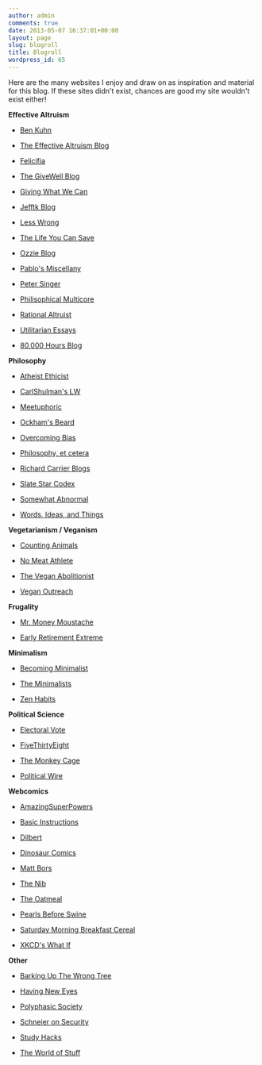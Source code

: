 ```yaml
---
author: admin
comments: true
date: 2013-05-07 16:37:01+00:00
layout: page
slug: blogroll
title: Blogroll
wordpress_id: 65
---
```


Here are the many websites I enjoy and draw on as inspiration and material for this blog.  If these sites didn't exist, chances are good my site wouldn't exist either!

**Effective Altruism**



        
  * [Ben Kuhn](http://www.benkuhn.net/)

        
  * [The Effective Altruism Blog](http://effective-altruism.com/)

	
  * [Felicifia](http://www.felicifia.org)

	
  * [The GiveWell Blog](http://blog.givewell.org)

	
  * [Giving What We Can](http://www.givingwhatwecan.org)

        
  * [Jefftk Blog](http://www.jefftk.com/news/all.html)

	
  * [Less Wrong](http://www.lesswrong.com)

        
  * [The Life You Can Save](http://www.thelifeyoucansave.org/)

        
  * [Ozzie Blog](http://ozzieblog.herokuapp.com/)

        
  * [Pablo's Miscellany](http://www.stafforini.com/blog/)
        
  * [Peter Singer](http://www.project-syndicate.org/contributor/peter-singer)

        
  * [Philisophical Multicore](http://mtgap.wordpress.com/)

        
  * [Rational Altruist](http://rationalaltruist.com/)

        
  * [Utilitarian Essays](http://utilitarian-essays.com/)

	
  * [80,000 Hours Blog](http://80000hours.org/blog)



**Philosophy**



	
  * [Atheist Ethicist](http://atheistethicist.blogspot.com)

	
  * [CarlShulman's LW](http://lesswrong.com/user/CarlShulman/overview/)

        
  * [Meetuphoric](http://meteuphoric.wordpress.com/)

        
  * [Ockham's Beard](http://ockhamsbeard.wordpress.com/)

	
  * [Overcoming Bias](http://www.overcomingbias.com)

	
  * [Philosophy, et cetera](http://www.philosophyetc.net)

	
  * [Richard Carrier Blogs](http://freethoughtblogs.com/carrier)

        
  * [Slate Star Codex](http://slatestarcodex.com/)

        
  * [Somewhat Abnormal](http://somewhatabnormal.blogspot.com/)

	
  * [Words, Ideas, and Things](http://wordsideasandthings.blogspot.com)



**Vegetarianism / Veganism**



        
  * [Counting Animals](http://www.countinganimals.com/)

        
  * [No Meat Athlete](http://www.nomeatathlete.com/)

        
  * [The Vegan Abolitionist](http://theveganabolitionist.tumblr.com/)

        
  * [Vegan Outreach](http://www.veganoutreach.org)



**Frugality**



	
  * [Mr. Money Moustache](http://www.mrmoneymustache.com/)
	
  * [Early Retirement Extreme](http://earlyretirementextreme.com/)



**Minimalism**



        
  * [Becoming Minimalist](http://www.becomingminimalist.com/)

        
  * [The Minimalists](http://www.theminimalists.com/)

        
  * [Zen Habits](http://zenhabits.net/)



**Political Science**



        
  * [Electoral Vote](http://electoral-vote.com/)

	
  * [FiveThirtyEight](http://fivethirtyeight.blogs.nytimes.com)

	
  * [The Monkey Cage](http://www.washingtonpost.com/blogs/monkey-cage/)

	
  * [Political Wire](http://www.politicalwire.com)



**Webcomics**



        
  * [AmazingSuperPowers](http://www.amazingsuperpowers.com/)

        
  * [Basic Instructions](http://basicinstructions.net/)

        
  * [Dilbert](http://www.dilbert.com)

	
  * [Dinosaur Comics](http://qwantz.com/index.php)

	
  * [Matt Bors](https://medium.com/matt-bors)

	
  * [The Nib](https://medium.com/the-nib)

        
  * [The Oatmeal](http://theoatmeal.com/)

	
  * [Pearls Before Swine](http://comics.com/pearls_before_swine/)

	
  * [Saturday Morning Breakfast Cereal](http://www.smbc-comics.com/)

        
  * [XKCD's What If](http://what-if.xkcd.com/)



**Other**



        
  * [Barking Up The Wrong Tree](http://www.bakadesuyo.com/)

        
  * [Having New Eyes](http://havingneweyes.com/)

        
  * [Polyphasic Society](http://www.polyphasicsociety.com/)

	
  * [Schneier on Security](http://www.schneier.com)

        
  * [Study Hacks](http://calnewport.com/blog/)

	
  * [The World of Stuff](http://www.theworldofstuff.com)


